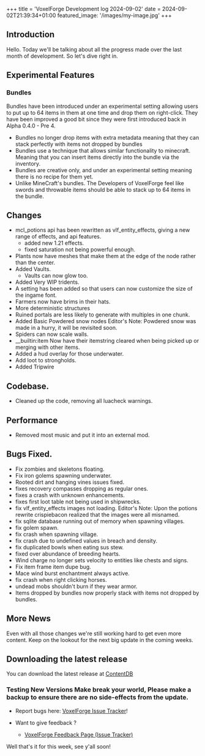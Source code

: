 +++
title = 'VoxelForge Development log 2024-09-02'
date = 2024-09-02T21:39:34+01:00
featured_image: '/images/my-image.jpg'
+++
## Introduction

Hello. Today we'll be talking about all the progress made over the last month of development. So let's dive right in.

## Experimental Features

### Bundles
Bundles have been introduced under an experimental setting allowing users to put up to 64 items in them at one time and drop them on right-click. They have been improved a good bit since they were first introduced back in Alpha 0.4.0 - Pre 4.

 - Bundles no longer drop items with extra metadata meaning that they can stack perfectly with items not dropped by bundles
 - Bundles use a technique that allows similar functionality to minecraft. Meaning that you can insert items directly into the bundle via the inventory.
 - Bundles are creative only, and under an experimental setting meaning there is no recipe for them yet.
 - Unlike MineCraft's bundles. The Developers of VoxelForge feel like swords and throwable items should be able to stack up to 64 items in the bundle.

## Changes
 - mcl_potions api has been rewritten as vlf_entity_effects, giving a new range of effects, and api features.
   - added new 1.21 effects.
   - fixed saturation not being powerful enough.
 - Plants now have meshes that make them at the edge of the node rather than the center.
 - Added Vaults.
   - Vaults can now glow too.
 - Added Very WIP tridents.
 - A setting has been added so that users can now customize the size of the ingame font.
 - Farmers now have brims in their hats.
 - More deterministic structures
 - Ruined portals are less likely to generate with multiples in one chunk.
 - Added Basic Powdered snow nodes
   Editor's Note: Powdered snow was made in a hurry, it will be revisited soon.
 - Spiders can now scale walls.
 - __builtin:item Now have their itemstring cleared when being picked up or merging with other items.
 - Added a hud overlay for those underwater.
 - Add loot to strongholds.
 - Added Tripwire

## Codebase.
 - Cleaned up the code, removing all luacheck warnings.

## Performance
 - Removed most music and put it into an external mod.

## Bugs Fixed.
 - Fix zombies and skeletons floating.
 - Fix iron golems spawning underwater.
 - Rooted dirt and hanging vines issues fixed.
 - fixes recovery compasses dropping as regular ones.
 - fixes a crash with unknown enhancements.
 - fixes first loot table not being used in shipwrecks.
 - fix vlf_entity_effects images not loading.
 Editor's Note: Upon the potions rewrite crispiebacon realized that the images were all misnamed.
 - fix sqlite database running out of memory when spawning villages.
 - fix golem spawn.
 - fix crash when spawning village.
 - fix crash due to undefined values in breach and density.
 - fix duplicated bowls when eating sus stew.
 - fixed over abundance of breeding hearts.
 - Wind charge no longer sets velocity to entities like chests and signs.
 - Fix item frame item dupe bug.
 - Mace wind burst enchantment always active.
 - fix crash when right clicking horses.
 - undead mobs shouldn't burn if they wear armor.
 - Items dropped by bundles now properly stack with items not dropped by bundles.

## More News
Even with all those changes we're still working hard to get even more content. Keep on the lookout for the next big update in the coming weeks.

## Downloading the latest release
You can download the latest release at [ContentDB](https://content.minetest.net/packages/VoxelForge/voxelforge)

### Testing New Versions Make break your world, Please make a backup to ensure there are no side-effects from the update.

 - Report bugs here:
[VoxelForge Issue Tracker](https://github.com/VoxelForge/VoxelForge/issues)!

- Want to give feedback ?
  - [VoxelForge Feedback Page (Issue Tracker)](https://github.com/VoxelForge/VoxelForge/issues)



 Well that's it for this week, see y'all soon!


